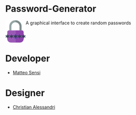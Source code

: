 # Password-Generator
 A graphical interface to create random passwords
 <img align="left" alt="Password Generator" width="64px" src="https://github.com/Omnia-Beyond/Password-Generator/blob/main/images/logos/logo.png?raw=true"/>
 
 <br/>
 <br/>
 
# Developer
- [Matteo Sensi][matteosensi]
 
# Designer
- [Christian Alessandri][christianalessandri]

[matteosensi]: https://github.com/LolloProgrammer
[christianalessandri]: https://github.com/ChristianAlessandri

